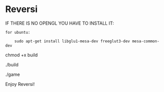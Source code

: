 # Reversi

IF THERE IS NO OPENGL YOU HAVE TO INSTALL IT:
    
    for ubuntu:
    
        sudo apt-get install libglu1-mesa-dev freeglut3-dev mesa-common-dev

chmod +x build

./build

./game

Enjoy Reversi!
